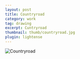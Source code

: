 ```yaml
---
layout: post
title: Countryroad
category: work
tag: drawing
excerpt: Cuntryroad
thumbnail: thumb/countryroad.jpg
plugin: lightense
---
```


<p><img src="{{ site.file }}/countryroad.jpg" alt="Countryroad"></p>
